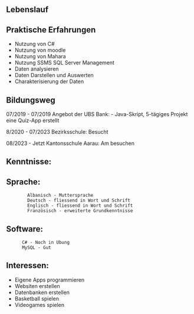 ## Lebenslauf



## Praktische Erfahrungen

- Nutzung von C#
- Nutzung von moodle
- Nutzung von Mahara
- Nutzung SSMS SQL Server Management
- Daten analysieren
- Daten Darstellen und Auswerten
- Charakterisierung der Daten



## Bildungsweg

07/2019 - 07/2019        Angebot der UBS Bank: - Java-Skript, 5-tägiges Projekt
                                                 eine Quiz-App erstellt

8/2020 - 07/2023        Bezirksschule: Besucht


08/2023 - Jetzt          Kantonsschule Aarau: Am besuchen



## Kenntnisse: 

## Sprache:   
            Albanisch - Muttersprache
            Deutsch - fliessend in Wort und Schrift
            Englisch - fliessend in Wort und Schrift
            Französisch - erweiterte Grundkenntnisse

## Software: 
          C# - Noch in Übung
          MySQL - Gut
          

            
## Interessen: 
- Eigene Apps programmieren
- Websiten erstellen
- Datenbanken erstellen
- Basketball spielen
- Videogames spielen
